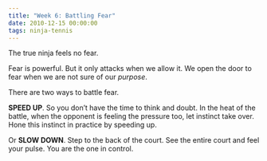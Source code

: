 ```yaml
---
title: "Week 6: Battling Fear"
date: 2010-12-15 00:00:00
tags: ninja-tennis
---
```


The true ninja feels no fear.

Fear is powerful. But it only attacks when we allow it. We open the door to fear when we are not sure of our _purpose_.

There are two ways to battle fear.

**SPEED UP**. So you don’t have the time to think and doubt. In the heat of the battle, when the opponent is feeling the pressure too, let instinct take over. Hone this instinct in practice by speeding up.

Or **SLOW DOWN**. Step to the back of the court. See the entire court and feel your pulse. You are the one in control.
